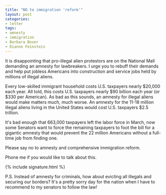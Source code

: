 ```yaml
---
title: "NO to immigration 'reform'"
layout: post
categories:
- letter
tags:
- amnesty
- immigration
- Barbara Boxer
- Dianne Feinstein
---
```


It is disappointing that pro-illegal alien protestors are on the National Mall demanding an amnesty for lawbreakers. I urge you to rebuff their demands and help put jobless Americans into construction and service jobs held by millions of illegal aliens.

Every low-skilled immigrant household costs U.S. taxpayers nearly $20,000 each year. All told, this costs U.S. taxpayers nearly $90 billion each year (or $330 per American). As bad as this sounds, an amnesty for illegal aliens would make matters much, much worse. An amnesty for the 11-18 million illegal aliens living in the United States would cost U.S. taxpayers $2.5 trillion.

It's bad enough that 663,000 taxpayers left the labor force in March, now some Senators want to force the remaining taxpayers to foot the bill for a gigantic amnesty that would prevent the 22 million Americans without a full-time job from finding one.

Please say no to amnesty and comprehensive immigration reform.

Phone me if you would like to talk about this.

{% include signature.html %}

P.S. Instead of amnesty for criminals, how about evicting all illegals and securing our borders? It's a pretty sorry day for the nation when I have to recommend to my senators to follow the law!